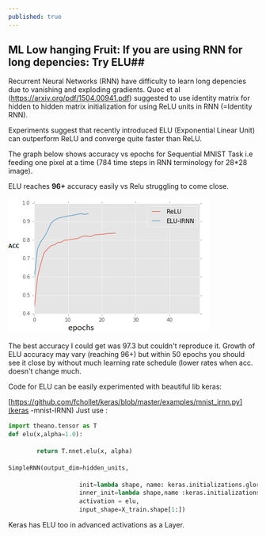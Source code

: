 ```yaml
---
published: true
---
```


## ML Low hanging Fruit: If you are using RNN for long depencies: Try ELU##

Recurrent Neural Networks (RNN) have difficulty to learn long depencies due to vanishing and exploding gradients. Quoc et al (https://arxiv.org/pdf/1504.00941.pdf) suggested to use identity matrix for hidden to hidden matrix initialization for using ReLU units in RNN (=Identity RNN).

Experiments suggest that recently introduced ELU (Exponential Linear Unit) can outperform ReLU and converge quite faster than ReLU.

The graph below shows accuracy vs epochs for Sequential MNIST Task i.e feeding one pixel at a time (784 time steps in RNN terminology for 28*28 image).

ELU reaches **96+** accuracy easily vs Relu struggling to come close.

![acc_elu_vs_relu.png](/images/acc_elu_vs_relu.png)

The best accuracy I could get was 97.3 but couldn't reproduce it. Growth of ELU accuracy may vary (reaching 96+) but  within 50 epochs you should see it close by without much learning rate schedule (lower rates when acc. doesn't change much.

Code for ELU can be easily experimented with beautiful lib keras:

[https://github.com/fchollet/keras/blob/master/examples/mnist_irnn.py](keras -mnist-IRNN)
Just use :

 
```python
import theano.tensor as T
def elu(x,alpha=1.0):

        return T.nnet.elu(x, alpha)
        
SimpleRNN(output_dim=hidden_units,

                    init=lambda shape, name: keras.initializations.glorot_normal(shape, name=name),
                    inner_init=lambda shape,name :keras.initializations.identity(shape,name),
                    activation = elu,                    
                    input_shape=X_train.shape[1:])
```

Keras has ELU too in advanced activations as a Layer.
